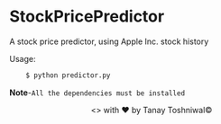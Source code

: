 # StockPricePredictor
A stock price predictor, using Apple Inc. stock history

Usage:
```bash
    $ python predictor.py
```
**Note**-```All the dependencies must be installed```




<p align="center"><> with &hearts; by Tanay Toshniwal&copy;</p>
